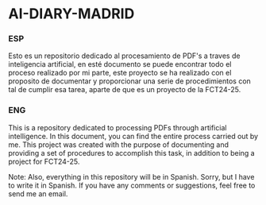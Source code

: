 # AI-DIARY-MADRID

### ESP
Esto es un repositorio dedicado al procesamiento de PDF's a traves de inteligencia artificial, en esté documento se puede encontrar todo el proceso realizado por mi parte, este proyecto se ha realizado con el proposito de documentar y proporcionar una serie de procedimientos con tal de cumplir esa tarea, aparte de que es un proyecto de la FCT24-25.

### ENG
This is a repository dedicated to processing PDFs through artificial intelligence. In this document, you can find the entire process carried out by me. This project was created with the purpose of documenting and providing a set of procedures to accomplish this task, in addition to being a project for FCT24-25.

Note: Also, everything in this repository will be in Spanish. Sorry, but I have to write it in Spanish. If you have any comments or suggestions, feel free to send me an email.

